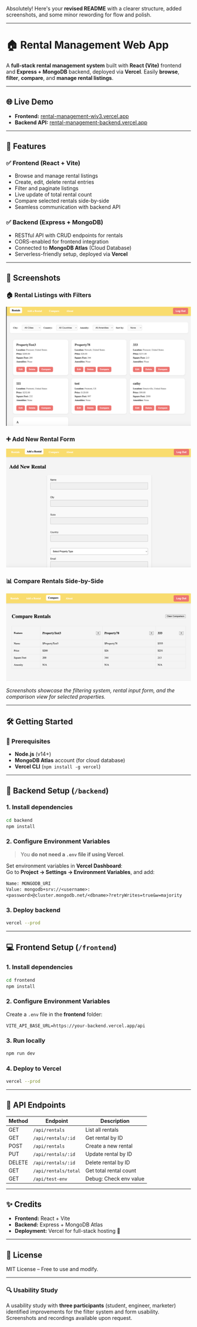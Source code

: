 Absolutely! Here's your **revised README** with a clearer structure, added screenshots, and some minor rewording for flow and polish.

---

# 🏠 Rental Management Web App

A **full-stack rental management system** built with **React (Vite)** frontend and **Express + MongoDB** backend, deployed via **Vercel**. Easily **browse**, **filter**, **compare**, and **manage rental listings**.

---

## 🌐 Live Demo

- **Frontend:** [rental-management-wiv3.vercel.app](https://rental-management-wiv3.vercel.app/)  
- **Backend API:** [rental-management-backend.vercel.app](https://rental-management-backend.vercel.app/)

---

## 🧩 Features

### ✅ Frontend (React + Vite)

- Browse and manage rental listings
- Create, edit, delete rental entries
- Filter and paginate listings
- Live update of total rental count
- Compare selected rentals side-by-side
- Seamless communication with backend API

### ✅ Backend (Express + MongoDB)

- RESTful API with CRUD endpoints for rentals
- CORS-enabled for frontend integration
- Connected to **MongoDB Atlas** (Cloud Database)
- Serverless-friendly setup, deployed via **Vercel**

---

## 📸 Screenshots

### 🏠 Rental Listings with Filters  
![Rentals Page](./frontend/src/assets/Rentals.png)

### ➕ Add New Rental Form  
![Add Rental Form](./frontend/src/assets/AddARental.png)

### 📊 Compare Rentals Side-by-Side  
![Compare Rentals](./frontend/src/assets/Compare.png)

*Screenshots showcase the filtering system, rental input form, and the comparison view for selected properties.*

---

## 🛠️ Getting Started

### 🔧 Prerequisites

- **Node.js** (v14+)
- **MongoDB Atlas** account (for cloud database)
- **Vercel CLI** (`npm install -g vercel`)

---

## 🚀 Backend Setup (`/backend`)

### 1. Install dependencies

```bash
cd backend
npm install
```

### 2. Configure Environment Variables

> You **do not need a `.env` file if using Vercel**.

Set environment variables in **Vercel Dashboard**:  
Go to **Project → Settings → Environment Variables**, and add:

```
Name: MONGODB_URI
Value: mongodb+srv://<username>:<password>@cluster.mongodb.net/<dbname>?retryWrites=true&w=majority
```

### 3. Deploy backend

```bash
vercel --prod
```

---

## 💻 Frontend Setup (`/frontend`)

### 1. Install dependencies

```bash
cd frontend
npm install
```

### 2. Configure Environment Variables

Create a `.env` file in the **frontend** folder:

```env
VITE_API_BASE_URL=https://your-backend.vercel.app/api
```

### 3. Run locally

```bash
npm run dev
```

### 4. Deploy to Vercel

```bash
vercel --prod
```

---

## 📡 API Endpoints

| Method | Endpoint              | Description             |
|--------|------------------------|-------------------------|
| GET    | `/api/rentals`         | List all rentals        |
| GET    | `/api/rentals/:id`     | Get rental by ID        |
| POST   | `/api/rentals`         | Create a new rental     |
| PUT    | `/api/rentals/:id`     | Update rental by ID     |
| DELETE | `/api/rentals/:id`     | Delete rental by ID     |
| GET    | `/api/rentals/total`   | Get total rental count  |
| GET    | `/api/test-env`        | Debug: Check env value  |

---

## ✨ Credits

- **Frontend:** React + Vite
- **Backend:** Express + MongoDB Atlas
- **Deployment:** Vercel for full-stack hosting 💜

---

## 📄 License

MIT License – Free to use and modify.

---

### 🔍 Usability Study

A usability study with **three participants** (student, engineer, marketer) identified improvements for the filter system and form usability.  
Screenshots and recordings available upon request.



